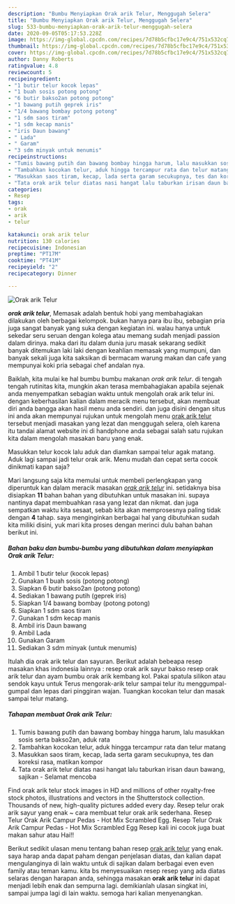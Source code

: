 ```yaml
---
description: "Bumbu Menyiapkan Orak arik Telur, Menggugah Selera"
title: "Bumbu Menyiapkan Orak arik Telur, Menggugah Selera"
slug: 533-bumbu-menyiapkan-orak-arik-telur-menggugah-selera
date: 2020-09-05T05:17:53.228Z
image: https://img-global.cpcdn.com/recipes/7d78b5cfbc17e9c4/751x532cq70/orak-arik-telur-foto-resep-utama.jpg
thumbnail: https://img-global.cpcdn.com/recipes/7d78b5cfbc17e9c4/751x532cq70/orak-arik-telur-foto-resep-utama.jpg
cover: https://img-global.cpcdn.com/recipes/7d78b5cfbc17e9c4/751x532cq70/orak-arik-telur-foto-resep-utama.jpg
author: Danny Roberts
ratingvalue: 4.8
reviewcount: 5
recipeingredient:
- "1 butir telur kocok lepas"
- "1 buah sosis potong potong"
- "6 butir bakso2an potong potong"
- "1 bawang putih geprek iris"
- "1/4 bawang bombay potong potong"
- "1 sdm saos tiram"
- "1 sdm kecap manis"
- "iris Daun bawang"
- " Lada"
- " Garam"
- "3 sdm minyak untuk menumis"
recipeinstructions:
- "Tumis bawang putih dan bawang bombay hingga harum, lalu masukkan sosis serta bakso2an, aduk rata"
- "Tambahkan kocokan telur, aduk hingga tercampur rata dan telur matang"
- "Masukkan saos tiram, kecap, lada serta garam secukupnya, tes dan koreksi rasa, matikan kompor"
- "Tata orak arik telur diatas nasi hangat lalu taburkan irisan daun bawang, sajikan Selamat mencoba"
categories:
- Resep
tags:
- orak
- arik
- telur

katakunci: orak arik telur 
nutrition: 130 calories
recipecuisine: Indonesian
preptime: "PT17M"
cooktime: "PT41M"
recipeyield: "2"
recipecategory: Dinner

---
```



![Orak arik Telur](https://img-global.cpcdn.com/recipes/7d78b5cfbc17e9c4/751x532cq70/orak-arik-telur-foto-resep-utama.jpg)

<b><i>orak arik telur</i></b>, Memasak adalah bentuk hobi yang membahagiakan dilakukan oleh berbagai kelompok. bukan hanya para ibu ibu, sebagian pria juga sangat banyak yang suka dengan kegiatan ini. walau hanya untuk sekedar seru seruan dengan kolega atau memang sudah menjadi passion dalam dirinya. maka dari itu dalam dunia juru masak sekarang sedikit banyak ditemukan laki laki dengan keahlian memasak yang mumpuni, dan banyak sekali juga kita saksikan di bermacam warung makan dan cafe yang mempunyai koki pria sebagai chef andalan nya.

Baiklah, kita mulai ke hal bumbu bumbu makanan <i>orak arik telur</i>. di tengah tengah rutinitas kita, mungkin akan terasa membahagiakan apabila sejenak anda menyempatkan sebagian waktu untuk mengolah orak arik telur ini. dengan keberhasilan kalian dalam meracik menu tersebut, akan membuat diri anda bangga akan hasil menu anda sendiri. dan juga disini dengan situs ini anda akan mempunyai rujukan untuk mengolah menu <u>orak arik telur</u> tersebut menjadi masakan yang lezat dan menggugah selera, oleh karena itu tandai alamat website ini di handphone anda sebagai salah satu rujukan kita dalam mengolah masakan baru yang enak.

Masukkan telur kocok lalu aduk dan diamkan sampai telur agak matang. Aduk lagi sampai jadi telur orak arik. Menu mudah dan cepat serta cocok dinikmati kapan saja?


Mari langsung saja kita memulai untuk membeli perlengkapan yang diperuntuk kan dalam meracik masakan <u><i>orak arik telur</i></u> ini. setidaknya bisa disiapkan <b>11</b> bahan bahan yang dibutuhkan untuk masakan ini. supaya nantinya dapat membuahkan rasa yang lezat dan nikmat. dan juga sempatkan waktu kita sesaat, sebab kita akan memprosesnya paling tidak dengan <b>4</b> tahap. saya menginginkan berbagai hal yang dibutuhkan sudah kita miliki disini, yuk mari kita proses dengan merinci dulu bahan bahan berikut ini.

<!--inarticleads1-->

##### Bahan baku dan bumbu-bumbu yang dibutuhkan dalam menyiapkan Orak arik Telur:

1. Ambil 1 butir telur (kocok lepas)
1. Gunakan 1 buah sosis (potong potong)
1. Siapkan 6 butir bakso2an (potong potong)
1. Sediakan 1 bawang putih (geprek iris)
1. Siapkan 1/4 bawang bombay (potong potong)
1. Siapkan 1 sdm saos tiram
1. Gunakan 1 sdm kecap manis
1. Ambil iris Daun bawang
1. Ambil  Lada
1. Gunakan  Garam
1. Sediakan 3 sdm minyak (untuk menumis)


Itulah dia orak arik telur dan sayuran. Berikut adalah bebeapa resep masakan khas indonesia lainnya : resep orak arik sayur bakso resep orak arik telur dan ayam bumbu orak arik kembang kol. Pakai spatula silikon atau sendok kayu untuk Terus mengorak-arik telur sampai telur itu menggumpal-gumpal dan lepas dari pinggiran wajan. Tuangkan kocokan telur dan masak sampai telur matang. 

<!--inarticleads2-->

##### Tahapan membuat Orak arik Telur:

1. Tumis bawang putih dan bawang bombay hingga harum, lalu masukkan sosis serta bakso2an, aduk rata
1. Tambahkan kocokan telur, aduk hingga tercampur rata dan telur matang
1. Masukkan saos tiram, kecap, lada serta garam secukupnya, tes dan koreksi rasa, matikan kompor
1. Tata orak arik telur diatas nasi hangat lalu taburkan irisan daun bawang, sajikan - Selamat mencoba


Find orak arik telur stock images in HD and millions of other royalty-free stock photos, illustrations and vectors in the Shutterstock collection. Thousands of new, high-quality pictures added every day. Resep telur orak arik sayur yang enak ~ cara membuat telur orak arik sederhana. Resep Telur Orak Arik Campur Pedas - Hot Mix Scrambled Egg. Resep Telur Orak Arik Campur Pedas - Hot Mix Scrambled Egg Resep kali ini cocok juga buat makan sahur atau Hai!! 

Berikut sedikit ulasan menu tentang bahan resep <u>orak arik telur</u> yang enak. saya harap anda dapat paham dengan penjelasan diatas, dan kalian dapat mengulanginya di lain waktu untuk di sajikan dalam berbagai even even family atau teman kamu. kita bs menyesuaikan resep resep yang ada diatas selaras dengan harapan anda, sehingga masakan <b>orak arik telur</b> ini dapat menjadi lebih enak dan sempurna lagi. demikianlah ulasan singkat ini, sampai jumpa lagi di lain waktu. semoga hari kalian menyenangkan.
